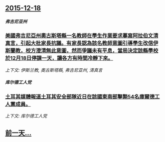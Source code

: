 ## [2015-12-18](/news/2015/12/18/index.md)

##### 弗吉尼亚州
### [美國弗吉尼亞州奧古斯塔縣一名教師在學生作業要求摹寫阿拉伯文清真言，引起大批家長抗議。有家長認為該名教師意圖引導學生改信伊斯蘭教，校方澄清無此意圖，然而爭議未有平息，當局決定該縣學校於12月18日停課一天，讓各方有時間冷靜下來。 ](/news/2015/12/18/美國弗吉尼亞州奧古斯塔縣一名教師在學生作業要求摹寫阿拉伯文清真言-引起大批家長抗議-有家長認為該名教師意圖引導學生改信伊.md)
_上下文: 伊斯兰教, 奧古斯塔縣, 弗吉尼亚州, 清真言_

##### 库尔德工人党
### [土耳其媒體報道土耳其安全部隊近日在該國東南部擊斃54名庫爾德工人黨成員。 ](/news/2015/12/18/土耳其媒體報道土耳其安全部隊近日在該國東南部擊斃54名庫爾德工人黨成員.md)
_上下文: 库尔德工人党_

## [前一天...](/news/2015/12/17/index.md)

